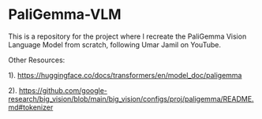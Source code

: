 # PaliGemma-VLM
This is a repository for the project where I recreate the PaliGemma Vision Language Model from scratch, following Umar Jamil on YouTube.


Other Resources:

1). https://huggingface.co/docs/transformers/en/model_doc/paligemma

2). https://github.com/google-research/big_vision/blob/main/big_vision/configs/proj/paligemma/README.md#tokenizer

